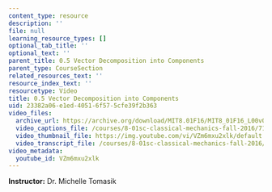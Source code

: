 ```yaml
---
content_type: resource
description: ''
file: null
learning_resource_types: []
optional_tab_title: ''
optional_text: ''
parent_title: 0.5 Vector Decomposition into Components
parent_type: CourseSection
related_resources_text: ''
resource_index_text: ''
resourcetype: Video
title: 0.5 Vector Decomposition into Components
uid: 23382a06-e1ed-4051-6f57-5cfe39f2b363
video_files:
  archive_url: https://archive.org/download/MIT8.01F16/MIT8_01F16_L00v05_360p.mp4
  video_captions_file: /courses/8-01sc-classical-mechanics-fall-2016/71e832ca260b59bd94394cbab8966a9a_VZm6mxu2xlk.vtt
  video_thumbnail_file: https://img.youtube.com/vi/VZm6mxu2xlk/default.jpg
  video_transcript_file: /courses/8-01sc-classical-mechanics-fall-2016/1605fb442ffa45d7c7725ae899daee94_VZm6mxu2xlk.pdf
video_metadata:
  youtube_id: VZm6mxu2xlk
---
```


**Instructor:** Dr. Michelle Tomasik